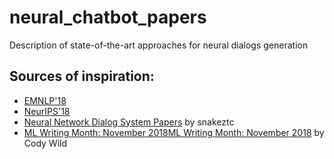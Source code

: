 # neural_chatbot_papers
Description of state-of-the-art approaches for neural dialogs generation



## Sources of inspiration:

* [EMNLP'18](https://emnlp2018.org/schedule)
* [NeurIPS'18](https://nips.cc/Conferences/2018/Schedule?bySubject=&selectedSubject=93&utm_campaign=NLP%20News&utm_medium=email&utm_source=Revue%20newsletter)
* [Neural Network Dialog System Papers](https://github.com/snakeztc/NeuralDialogPapers) by snakeztc
* [ML Writing Month: November 2018ML Writing Month: November 2018](https://docs.google.com/document/d/15o6m0I8g6O607mk5YPTh33Lu_aQYo7SpHhNSbLPQpWQ/edit) by Cody Wild

